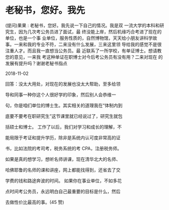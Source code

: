 # 老秘书，您好。我先

(提问)果果 : 老秘书，您好。我先说一下自己的情况。我是双 一流大学的本科和研究生，因为几次考公务员进了面试，最 终没能上岸，然后机缘巧合考进了现在的单位，也是一个事 业单位，服务性质的，自然博物馆，天天给小朋友讲科学故 事。一来和我的专业不符，二来没有什么发展，三来这里领 导给我的感觉不是很注重人才。而且我一直想当公务员。最 近联系了一所学校，有单证博士。想请教您的意见，一来我 考这种单证在职博士对今后考公务员有没有用？二来对现在 的发展有提升吗？谢谢老秘书指点

2018-11-02

回答：没太大用处，对现在的发展也没太大帮助，至多给领

导和同事一种你这个人很好学的印象，然后别人会恭维一

句，你是咱们单位的博士生。其实相关的道理我在“体制内到

底要不要考在职研究生”这节课里就已经说过了，研究生就包

括硕士和博士。 工作了以后，我们对学习和成长的理解，不

能局限于考证和提升学历，除非是系统内认可度非常高的证

书，比如法院的考司考，税务系统的考 CPA，注册税务师。

如果是真的想学习，想听名师讲课，现在清华北大的名师、

哈佛耶鲁的名师的课和讲座，网上都能找得到，还省去了交

学费的钱和路途奔波的时间。 如果你在事业单位，不如多花

点时间考公务员，永远明白自己最重要的目标是什么，然后

去做性价比最高的事。(45 赞)